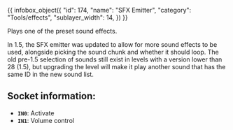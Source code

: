 {{ infobox_object({
	"id": 174,
	"name": "SFX Emitter",
	"category": "Tools/effects",
	"sublayer_width": 14,
}) }}

Plays one of the preset sound effects.

In 1.5, the SFX emitter was updated to allow for more sound effects to be used, alongside picking the sound chunk and whether it should loop. The old pre-1.5 selection of sounds still exist in levels with a version lower than 28 (1.5), but upgrading the level will make it play another sound that has the same ID in the new sound list.

## Socket information:
- **`IN0`**: Activate
- **`IN1`**: Volume control